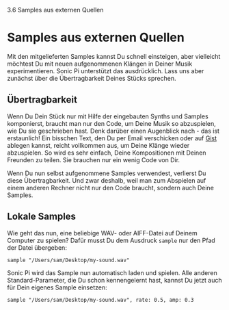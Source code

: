 3.6 Samples aus externen Quellen

# Samples aus externen Quellen

Mit den mitgelieferten Samples kannst Du schnell einsteigen, aber
vielleicht möchtest Du mit neuen aufgenommenen Klängen in Deiner Musik
experimentieren. Sonic Pi unterstützt das ausdrücklich. 
Lass uns aber zunächst über die Übertragbarkeit Deines Stücks sprechen.

## Übertragbarkeit

Wenn Du Dein Stück nur mit Hilfe der eingebauten Synths und Samples 
komponierst, braucht man nur den Code, um Deine Musik 
so abzuspielen, wie Du sie geschrieben hast. Denk darüber 
einen Augenblick nach - das ist erstaunlich! Ein bisschen Text, den Du 
per Email verschicken oder auf [Gist](https://gist.github.com) ablegen 
kannst, reicht vollkommen aus, um Deine Klänge wieder abzuspielen. So 
wird es sehr einfach, Deine Kompositionen mit Deinen Freunden zu 
teilen. Sie brauchen nur ein wenig Code von Dir.

Wenn Du nun selbst aufgenommene Samples verwendest, verlierst Du 
diese Übertragbarkeit. Und zwar deshalb, weil man zum Abspielen auf
einem anderen Rechner nicht nur den Code braucht, sondern auch Deine
Samples.

<!-- ## Unterstützung von Freesound -->

<!-- Eine Möglichkeit, um mit neuen Sounds zu experimentieren und -->
<!-- gleichzeitig die Übertragbarkeit des Codes sicherzustellen, ist es, mit -->
<!-- Sonic Pi's  [Freesound](http:freesound.org)-Unterstützung zu arbeiten. -->
<!-- http:freesound.org ist eine Website, auf der man Samples hochladen und -->
<!-- mit anderen teilen kann. Jedes Sample, welches dort gespeichert wird, -->
<!-- erhält eine spezielle Nummer (so ähnlich wie eine Telefonnummer), die -->
<!-- Du benutzen kannst, um von Sonic Pi aus, Samples einzubauen. Der -->
<!-- Nachteil ist, dass man einen Internetzugang braucht, damit es -->
<!-- funktioniert. -->

<!-- Probier es aus, wenn Du gerade Internetzugang hast: -->

<!-- ``` -->
<!-- freesound 24787 -->
<!-- ``` -->

<!-- Beim ersten Mal hörst Du nur den Standardklang `:elec_beep` -->
<!-- als Platzhalter, bevor der Klang heruntergeladen wurde. -->

## Lokale Samples

Wie geht das nun, eine beliebige WAV- oder AIFF-Datei auf Deinem 
Computer zu spielen? Dafür musst Du dem Ausdruck `sample` nur den Pfad 
der Datei übergeben:

```
sample "/Users/sam/Desktop/my-sound.wav"
```

Sonic Pi wird das Sample nun automatisch laden und spielen. Alle
anderen Standard-Parameter, die Du schon kennengelernt hast, kannst
Du jetzt auch für Dein eigenes Sample einsetzen:

```
sample "/Users/sam/Desktop/my-sound.wav", rate: 0.5, amp: 0.3
```
